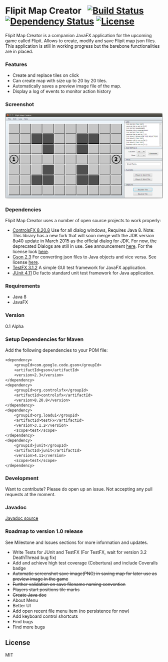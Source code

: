 # Flipit Map Creator &nbsp;  [![Build Status](https://travis-ci.org/Daytron/Flipit-Map-Creator.svg?branch=master)](https://travis-ci.org/Daytron/Flipit-Map-Creator) [![Dependency Status](https://www.versioneye.com/user/projects/546a1a2395082530790000bf/badge.svg?style=flat)](https://www.versioneye.com/user/projects/546a1a2395082530790000bf) [![License](http://img.shields.io/:license-mit-blue.svg)](https://raw.githubusercontent.com/Daytron/Flipit-Map-Creator/master/LICENSES/LICENSE)

Flipit Map Creator is a companion JavaFX application for the upcoming game called Flipit. Allows to create, modify and save Flipit map json files. This application is still in working progress but the barebone functionalities are in placed.

### Features
  - Create and replace tiles on click
  - Can create map with size up to 20 by 20 tiles.
  - Automatically saves a preview image file of the map.
  - Display a log of events to monitor action history

### Screenshot
![ScreenShot](https://raw.githubusercontent.com/Daytron/Flipit-Map-Creator/master/Screenshots/FlipitMapCreatorScreenshot.png)

### Dependencies
Flipit Map Creator uses a number of open source projects to work properly:
- [ControlsFX 8.20.8] Use for all dialog windows, Requires Java 8. Note: This library has a new fork that will soon merge with the JDK version 8u40 update in March 2015 as the official dialog for JDK. For now, the deprecated Dialogs are still in use. See announcement [here](http://fxexperience.com/2014/09/announcing-controlsfx-8-20-7/). For the license look [here](https://raw.githubusercontent.com/Daytron/Flipit-Map-Creator/master/LICENSES/CONTROLSFX_LICENSE.txt).
- [Gson 2.3] For converting json files to Java objects and vice versa. See license [here](https://raw.githubusercontent.com/Daytron/Flipit-Map-Creator/master/LICENSES/GSON_LICENSE.txt).
- [TestFX 3.1.2] A simple GUI test framework for JavaFX application.
- [JUnit 4.11] De facto standard unit test framework for Java application.

### Requirements
- Java 8
- JavaFX

### Version
0.1 Alpha

### Setup Dependencies for Maven
Add the following dependencies to your POM file:
```
<dependency>
    <groupId>com.google.code.gson</groupId>
    <artifactId>gson</artifactId>
    <version>2.3</version>
</dependency>
<dependency>
    <groupId>org.controlsfx</groupId>
    <artifactId>controlsfx</artifactId>
    <version>8.20.8</version>
</dependency>
<dependency>
    <groupId>org.loadui</groupId>
    <artifactId>testFx</artifactId>
    <version>3.1.2</version>
    <scope>test</scope>
</dependency>
<dependency>
    <groupId>junit</groupId>
    <artifactId>junit</artifactId>
    <version>4.11</version>
    <scope>test</scope>
</dependency>
```


### Development

Want to contribute? Please do open up an issue. Not accepting any pull requests at the moment.

### Javadoc
[Javadoc source]

### Roadmap to version 1.0 release
See Milestone and Issues sections for more information and updates.

 - Write Tests for JUnit and TestFX (For TestFX, wait for version 3.2 DeathThread bug fix)
 - Add and achieve high test coverage (Cobertura) and include Coveralls badge
 - ~~Automatic screenshot save image(PNG) in saving map for later use as preview image in the game~~
 - ~~Further validation on save filename naming convention~~
 - ~~Players start positions tile marks~~
 - ~~Create Java doc~~
 - About Menu
 - Better UI
 - Add open recent file menu item (no persistence for now)
 - Add keyboard control shortcuts
 - Find bugs
 - Find more bugs

License
----

MIT


[ControlsFX 8.20.8]:http://fxexperience.com/controlsfx/
[Gson 2.3]:https://code.google.com/p/google-gson/
[JavaFX]:http://www.oracle.com/technetwork/java/javase/overview/javafx-overview-2158620.html
[TestFX 3.1.2]:https://github.com/TestFX/TestFX
[JUnit 4.11]:http://junit.org/
[Javadoc source]:https://daytron.github.io/Flipit-Map-Creator/apidocs/

